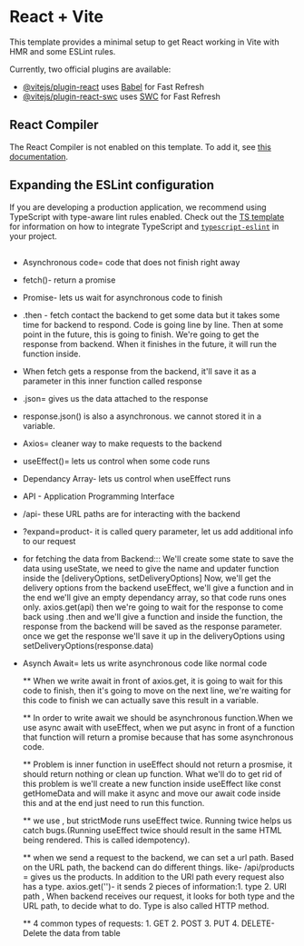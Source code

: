 # React + Vite

This template provides a minimal setup to get React working in Vite with HMR and some ESLint rules.

Currently, two official plugins are available:

- [@vitejs/plugin-react](https://github.com/vitejs/vite-plugin-react/blob/main/packages/plugin-react) uses [Babel](https://babeljs.io/) for Fast Refresh
- [@vitejs/plugin-react-swc](https://github.com/vitejs/vite-plugin-react/blob/main/packages/plugin-react-swc) uses [SWC](https://swc.rs/) for Fast Refresh

## React Compiler

The React Compiler is not enabled on this template. To add it, see [this documentation](https://react.dev/learn/react-compiler/installation).

## Expanding the ESLint configuration

If you are developing a production application, we recommend using TypeScript with type-aware lint rules enabled. Check out the [TS template](https://github.com/vitejs/vite/tree/main/packages/create-vite/template-react-ts) for information on how to integrate TypeScript and [`typescript-eslint`](https://typescript-eslint.io) in your project.

##

- Asynchronous code= code that does not finish right away
- fetch()- return a promise
- Promise- lets us wait for asynchronous code to finish
- .then - fetch contact the backend to get some data but it takes some time
  for backend to respond. Code is going line by line. Then at some point in the future, this is going to finish. We're going to get the response from backend. When it finishes in the future, it will run the function inside.

- When fetch gets a response from the backend, it'll save it as a parameter in this inner function called response

- .json= gives us the data attached to the response

- response.json() is also a asynchronous. we cannot stored it in a variable.

- Axios= cleaner way to make requests to the backend
- useEffect()= lets us control when some code runs
- Dependancy Array- lets us control when useEffect runs
- API - Application Programming Interface
- /api- these URL paths are for interacting with the backend

- ?expand=product- it is called query parameter, let us add additional info to our request

- for fetching the data from Backend:::
  We'll create some state to save the data using useState, we need to give the name and updater function inside the [deliveryOptions, setDeliveryOptions]
  Now, we'll get the delivery options from the backend
  useEffect, we'll give a function and in the end we'll give an empty dependancy array, so that code runs ones only.
  axios.get(api)
  then we're going to wait for the response to come back using .then and we'll give a function and inside the function, the response from the backend will be saved as the response parameter.
  once we get the response we'll save it up in the deliveryOptions using setDeliveryOptions(response.data)

- Asynch Await= lets us write asynchronous code like normal code

  \*\* When we write await in front of axios.get, it is going to wait for this code to finish, then it's going to move on the next line, we're waiting for this code to finish we can actually save this result in a variable.

  \*\* In order to write await we should be asynchronous function.When we use async await with useEffect, when we put async in front of a function that function will return a promise because that has some asynchronous code.

  \*\* Problem is inner function in useEffect should not return a prosmise, it should return nothing or clean up function. What we'll do to get rid of this problem is we'll create a new function inside useEffect like const getHomeData and will make it async and move our await code inside this and at the end just need to run this function.

  \*\* we use <strictmode>, but strictMode runs useEffect twice. Running twice helps us catch bugs.(Running useEffect twice should result in the same HTML being rendered. This is called idempotency).

  \*\* when we send a request to the backend, we can set a url path. Based on the URL path, the backend can do different things. like- /api/products = gives us the products. In addition to the URl path every request also has a type.
  axios.get('')- it sends 2 pieces of information:1. type 2. URl path , When backend receives our request, it looks for both type and the URL path, to decide what to do. Type is also called HTTP method.

  \*\* 4 common types of requests: 1. GET 2. POST 3. PUT 4. DELETE- Delete the data from table
